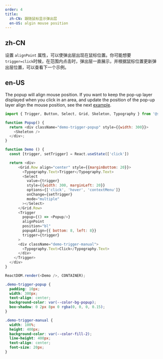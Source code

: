 ```yaml
---
order: 4
title:
  zh-CN: 跟随鼠标显示弹出层
  en-US: algin mouse position
---
```


## zh-CN

设置 `alignPoint` 属性，可以使弹出层出现在鼠标位置。你可能想要`trigger=click`时候，在范围内点击时，弹出层一直展示，并根据鼠标位置更新弹出层位置，可以查看下一个示例。

## en-US

The popup will align mouse position. If you want to keep the pop-up layer displayed when you click in an area, and update the position of the pop-up layer align the mouse position, see the next [example](/react/en-US/components/trigger#update-position).

```js
import { Trigger, Button, Select, Grid, Skeleton, Typography } from '@sensoro-design/react';

function Popup() {
  return <div className="demo-trigger-popup" style={{width: 300}}>
    <Skeleton />
  </div>;
}

function Demo () {
  const [trigger, setTrigger] = React.useState(['click'])

  return <div>
      <Grid.Row align="center" style={{marginBottom: 20}}>
        <Typography.Text>Trigger</Typography.Text>
        <Select
          value={trigger}
          style={{width: 300, marginLeft: 20}}
          options={['click', 'hover', 'contextMenu']}
          onChange={setTrigger}
          mode="multiple"
        ></Select>
      </Grid.Row>
      <Trigger
        popup={() => <Popup/>}
        alignPoint
        position="bl"
        popupAlign={{ bottom: 8, left: 8}}
        trigger={trigger}
      >
      <div className="demo-trigger-manual">
        <Typography.Text>Click</Typography.Text>
      </div>
    </Trigger>
  </div>
}

ReactDOM.render(<Demo />, CONTAINER);
```

```css
.demo-trigger-popup {
  padding: 10px;
  width: 300px;
  text-align: center;
  background-color: var(--color-bg-popup);
  box-shadow: 0 2px 8px 0 rgba(0, 0, 0, 0.15);
}

.demo-trigger-manual {
  width: 100%;
  height: 400px;
  background-color: var(--color-fill-2);
  line-height: 400px;
  text-align: center;
  font-size: 20px;
}
```

